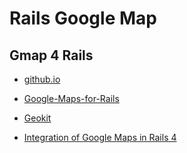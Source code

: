 # Rails Google Map

## Gmap 4 Rails

* [github.io](http://apneadiving.github.io/)	

* [Google-Maps-for-Rails](https://github.com/apneadiving/Google-Maps-for-Rails)	

* [Geokit](https://github.com/geokit/geokit)

* [Integration of Google Maps in Rails 4](https://binarapps.com/blog/integration-of-googlemaps-in-rails-4)
